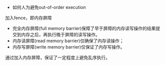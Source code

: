 - 如何人为避免out-of-order execution

加入fence，即内存屏障

- 完全内存屏障(full memory barrier)保障了早于屏障的内存读写操作的结果提交到内存之后，再执行晚于屏障的读写操作。
- 内存读屏障(read memory barrier)仅确保了内存读操作；
- 内存写屏障(write memory barrier)仅保证了内存写操作。

通过加入内存屏障，保证了一定程度上避免乱序执行。